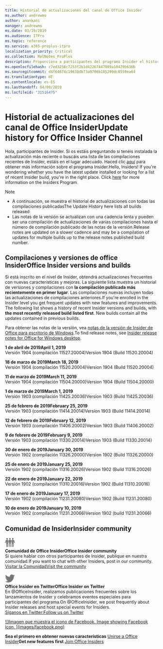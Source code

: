```yaml
---
title: Historial de actualizaciones del canal de Office Insider
ms.author: andrewmo
author: anankani
manager: andrewmo
ms.date: 03/19/2019
ms.audience: ITPro
ms.topic: reference
ms.service: o365-proplus-itpro
localization_priority: Critical
ms.collection: RelNotes_ProPlus
description: Proporciona a participantes del programa Insider el historial de actualizaciones de los lanzamientos del canal mensual del modo anticipado de Insider para versiones de escritorio de Windows
ms.openlocfilehash: c7ed3256c7253f2b1d42267447909a10479b636b
ms.sourcegitcommit: d4f64674c19638db73a9706b105299dc0559ea64
ms.translationtype: HT
ms.contentlocale: es-ES
ms.lasthandoff: 04/08/2019
ms.locfileid: "31516475"
---
```

# <a name="update-history-for-office-insider-channel"></a><span data-ttu-id="89182-103">Historial de actualizaciones del canal de Office Insider</span><span class="sxs-lookup"><span data-stu-id="89182-103">Update history for Office Insider Channel</span></span>

<span data-ttu-id="89182-p101">Hola, participantes de Insider. Si os estáis preguntando si tenéis instalada la actualización más reciente o buscáis una lista de las compilaciones recientes de Insider, estáis en el lugar adecuado. Haced clic [aquí](https://insider.office.com/) para obtener más información sobre el programa Insider.</span><span class="sxs-lookup"><span data-stu-id="89182-p101">Hello, Insiders! If you're wondering whether you have the latest update installed or looking for a list of recent Insider build, you're in the right place. Click [here](https://insider.office.com/) for more information on the Insiders Program.</span></span>

> [!NOTE]
> - <span data-ttu-id="89182-107">A continuación, se muestra el historial de actualizaciones con todas las compilaciones publicadas</span><span class="sxs-lookup"><span data-stu-id="89182-107">The Update History here lists all builds released</span></span>
> - <span data-ttu-id="89182-108">Las notas de la versión se actualizan con una cadencia lenta y pueden ser una compilación de actualizaciones de varias compilaciones hasta el número de compilación publicado de las notas de la versión.</span><span class="sxs-lookup"><span data-stu-id="89182-108">Release notes are updated on a slower cadence and may be a compilation of updates for multiple builds up to the release notes published build number.</span></span>



## <a name="office-insider-versions-and-builds"></a><span data-ttu-id="89182-109">Compilaciones y versiones de office Insider</span><span class="sxs-lookup"><span data-stu-id="89182-109">Office Insider versions and builds</span></span>

<span data-ttu-id="89182-p102">Si está inscrito en el nivel de Insider, obtendrá actualizaciones frecuentes con nuevas características y mejoras. La siguiente lista muestra un historial de versiones y compilaciones con **la compilación publicada más recientemente en primer lugar**. Las compilaciones nuevas incluyen todas las actualizaciones de compilaciones anteriores.</span><span class="sxs-lookup"><span data-stu-id="89182-p102">If you're enrolled in the Insider level you get frequent updates with new features and improvements. The following list shows a history of recent Insider versions and builds, with **the most recently released build listed first**. New builds contain all the updates contained in previous builds.</span></span> 

<span data-ttu-id="89182-113">Para obtener las notas de la versión, vea [notas de la versión de Insider de Office para escritorio de Windows](https://docs.microsoft.com/es-ES/OfficeUpdates/release-notes-office-insider).</span><span class="sxs-lookup"><span data-stu-id="89182-113">To find release notes, see [Insider release notes for Office for Windows desktop](https://docs.microsoft.com/es-ES/OfficeUpdates/release-notes-office-insider).</span></span>

**<span data-ttu-id="89182-114">1 de abril de 2019</span><span class="sxs-lookup"><span data-stu-id="89182-114">April 1, 2019</span></span>**<br/> <span data-ttu-id="89182-115">Versión 1904 (compilación 11527.20004)</span><span class="sxs-lookup"><span data-stu-id="89182-115">Version 1904 (Build 11520.20004)</span></span><br/>

**<span data-ttu-id="89182-116">18 de marzo de 2019</span><span class="sxs-lookup"><span data-stu-id="89182-116">March 18, 2019</span></span>**<br/> <span data-ttu-id="89182-117">Versión 1904 (compilación 11520.20004)</span><span class="sxs-lookup"><span data-stu-id="89182-117">Version 1904 (Build 11520.20004)</span></span><br/>

**<span data-ttu-id="89182-118">11 de marzo de 2019</span><span class="sxs-lookup"><span data-stu-id="89182-118">March 11, 2019</span></span>**<br/> <span data-ttu-id="89182-119">Versión 1904 (compilación 11504.20000)</span><span class="sxs-lookup"><span data-stu-id="89182-119">Version 1904 (Build 11504.20000)</span></span><br/>

**<span data-ttu-id="89182-120">1 de marzo de 2019</span><span class="sxs-lookup"><span data-stu-id="89182-120">March 1, 2019</span></span>**<br/> <span data-ttu-id="89182-121">Versión 1903 (compilación 11425.20036)</span><span class="sxs-lookup"><span data-stu-id="89182-121">Version 1903 (Build 11425.20036)</span></span><br/> 

**<span data-ttu-id="89182-122">25 de febrero de 2019</span><span class="sxs-lookup"><span data-stu-id="89182-122">February 25, 2019</span></span>**<br/> <span data-ttu-id="89182-123">Versión 1903 (compilación 11414.20014)</span><span class="sxs-lookup"><span data-stu-id="89182-123">Version 1903 (Build 11414.20014)</span></span><br/> 

**<span data-ttu-id="89182-124">12 de febrero de 2019</span><span class="sxs-lookup"><span data-stu-id="89182-124">February 12, 2019</span></span>**<br/> <span data-ttu-id="89182-125">Versión 1903 (compilación 11406.20002)</span><span class="sxs-lookup"><span data-stu-id="89182-125">Version 1903 (Build 11406.20002)</span></span><br/> 

**<span data-ttu-id="89182-126">9 de febrero de 2019</span><span class="sxs-lookup"><span data-stu-id="89182-126">February 9, 2019</span></span>**<br/> <span data-ttu-id="89182-127">Versión 1903 (compilación 11330.20014)</span><span class="sxs-lookup"><span data-stu-id="89182-127">Version 1903 (Build 11330.20014)</span></span><br/> 

**<span data-ttu-id="89182-128">30 de enero de 2019</span><span class="sxs-lookup"><span data-stu-id="89182-128">January 30, 2019</span></span>**<br/> <span data-ttu-id="89182-129">Versión 1902 (compilación 11326.20000)</span><span class="sxs-lookup"><span data-stu-id="89182-129">Version 1902 (Build 11326.20000)</span></span><br/> 

**<span data-ttu-id="89182-130">25 de enero de 2019</span><span class="sxs-lookup"><span data-stu-id="89182-130">January 25, 2019</span></span>**<br/> <span data-ttu-id="89182-131">Versión 1902 (compilación 11316.20026)</span><span class="sxs-lookup"><span data-stu-id="89182-131">Version 1902 (Build 11316.20026)</span></span><br/> 

**<span data-ttu-id="89182-132">22 de enero de 2019</span><span class="sxs-lookup"><span data-stu-id="89182-132">January 22, 2019</span></span>**<br/> <span data-ttu-id="89182-133">Versión 1902 (compilación 11310.20016)</span><span class="sxs-lookup"><span data-stu-id="89182-133">Version 1902 (Build 11310.20016)</span></span><br/> 

**<span data-ttu-id="89182-134">17 de enero de 2019</span><span class="sxs-lookup"><span data-stu-id="89182-134">January 17, 2019</span></span>**<br/> <span data-ttu-id="89182-135">Versión 1902 (compilación 11231.20080)</span><span class="sxs-lookup"><span data-stu-id="89182-135">Version 1902 (Build 11231.20080)</span></span><br/>

**<span data-ttu-id="89182-136">10 de enero de 2019</span><span class="sxs-lookup"><span data-stu-id="89182-136">January 10, 2019</span></span>**<br/> <span data-ttu-id="89182-137">Versión 1902 (compilación 11231.20066)</span><span class="sxs-lookup"><span data-stu-id="89182-137">Version 1902 (build 11231.20066)</span></span><br/> 


## <a name="insider-community"></a><span data-ttu-id="89182-138">Comunidad de Insider</span><span class="sxs-lookup"><span data-stu-id="89182-138">Insider community</span></span>

![<span data-ttu-id="89182-139">Imagen que muestra la comunidad de Insider</span><span class="sxs-lookup"><span data-stu-id="89182-139">Image showing insider community.</span></span> ](images/insidercommunity.png) <br/>
**<span data-ttu-id="89182-140">Comunidad de Office Insider</span><span class="sxs-lookup"><span data-stu-id="89182-140">Office Insider community</span></span>**<br/> <span data-ttu-id="89182-141">Si quiere hablar con otros participantes de Insider, publique en nuestra comunidad.</span><span class="sxs-lookup"><span data-stu-id="89182-141">If you want to chat with other Insiders, post in our community.</span></span><br/> 
[<span data-ttu-id="89182-142">Visitar la Comunidad</span><span class="sxs-lookup"><span data-stu-id="89182-142">Visit the community</span></span>](https://go.microsoft.com/fwlink/?linkid=843493)<br/> 

![<span data-ttu-id="89182-143">Imagen que muestra el icono de twitter.</span><span class="sxs-lookup"><span data-stu-id="89182-143">Image showing twitter icon.</span></span> ](images/twitter.png)<br/>
**<span data-ttu-id="89182-144">Office Insider en Twitter</span><span class="sxs-lookup"><span data-stu-id="89182-144">Office Insider on Twitter</span></span>**<br/> <span data-ttu-id="89182-145">En @OfficeInsider, realizamos publicaciones frecuentes sobre los lanzamientos de Insider y celebramos eventos especiales para participantes del programa.</span><span class="sxs-lookup"><span data-stu-id="89182-145">On @OfficeInsider, we post frequently about Insider releases and host special events for Insiders.</span></span><br/> 
[<span data-ttu-id="89182-146">Síganos en Twitter:</span><span class="sxs-lookup"><span data-stu-id="89182-146">Follow us on Twitter</span></span>](https://go.microsoft.com/fwlink/?linkid=717717)<br/> 

[![I<span data-ttu-id="89182-147">Imagen que muestra el icono de Facebook. </span><span class="sxs-lookup"><span data-stu-id="89182-147">Image showing Facebook icon. </span></span> <span data-ttu-id="89182-148">]</span><span class="sxs-lookup"><span data-stu-id="89182-148"></span></span>(images/facebook.png)](https://www.facebook.com/sharer.php?u=https://support.office.com/en-us/article/Update-history-for-Office-Insider-for-Windows-desktop-64bbb317-972a-4933-8b82-cc866f0b067c)


<span data-ttu-id="89182-149">**Sea el primero en obtener nuevas características**
[Unirse a Office Insider](https://insider.office.com/)</span><span class="sxs-lookup"><span data-stu-id="89182-149">**Get new features first**
[Join Office Insiders](https://insider.office.com/)</span></span>